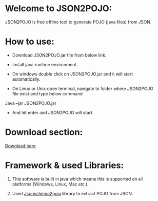 Welcome to JSON2POJO:
=====================

JSON2POJO is free offline tool to generate POJO (java files) from JSON.

How to use:
===========

-   Download JSON2POJO.jar file from below link.

-   Install java runtime environment.

-   On windows double click on JSON2POJO.jar and it will start automatically.

-   On Linux or Unix open terminal, navigate to folder where JSON2POJO file
    exist and type below command

Java –jar JSON2POJO.jar

-   And hit enter and JSON2POJO will start.

Download section:
=================

[Download here](https://pojo.learnpainless.com/files/JSON2POJO.jar)

Framework & used Libraries:
===========================

1.  This software is built in java which means this is supported on all
    platforms (Windows, Linux, Mac etc.).

2.  Used [Jsonschema2pojo](http://www.jsonschema2pojo.org/) library to extract
    POJO from JSON.
